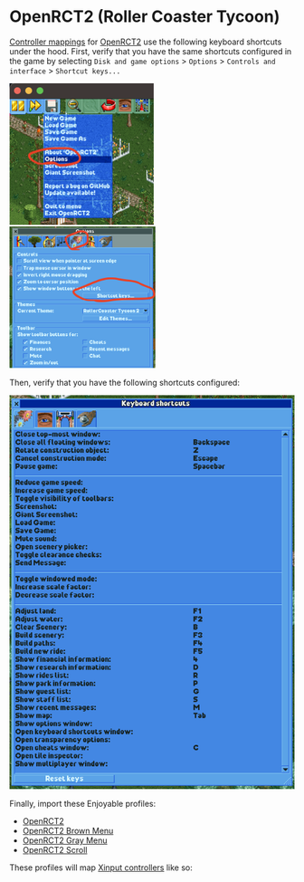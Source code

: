 # OpenRCT2 (Roller Coaster Tycoon)

[Controller mappings](..) for [OpenRCT2](https://openrct2.org/) use the following keyboard shortcuts under the hood.
First, verify that you have the same shortcuts configured in the game by selecting
`Disk and game options` > `Options` > `Controls and interface` > `Shortcut keys...`

<img alt="OpenRCT2 options" src="../img/OpenRCT2_options.png" style="max-height: 250px; display: inline-block; margin-right: 10px;" />
<img alt="OpenRCT2 controls and interface menu" src="../img/OpenRCT2_controls_and_interface.png" style="max-height: 250px; display: inline-block;" />

Then, verify that you have the following shortcuts configured:

<img alt="OpenRCT2 keyboard shortcuts" src="../img/OpenRCT2_keyboard_shortcuts.png" style="max-height: 700px;" />

Finally, import these Enjoyable profiles:

- [OpenRCT2](https://raw.githubusercontent.com/mxskylar/enjoyable-mappings/main/OpenRCT2.enjoyable)
- [OpenRCT2 Brown Menu](https://github.com/mxskylar/enjoyable-mappings/blob/main/OpenRCT2%20Brown%20Menu.enjoyable)
- [OpenRCT2 Gray Menu](https://github.com/mxskylar/enjoyable-mappings/blob/main/OpenRCT2%20Gray%20Menu.enjoyable)
- [OpenRCT2 Scroll](https://github.com/mxskylar/enjoyable-mappings/blob/main/OpenRCT2%20Scroll.enjoyable)

These profiles will map [Xinput controllers](controllers.md) like so:


